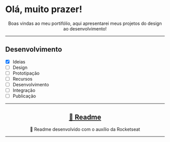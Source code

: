 # Olá, muito prazer!

<p align="center">Boas vindas ao meu portifólio, aqui apresentarei meus projetos do design ao desenvolvimento!</p>

***

## Desenvolvimento
- [X] Ideias
- [ ] Design
- [ ] Prototipação
- [ ] Recursos
- [ ] Desenvolvimento
- [ ] Integração
- [ ] Publicação

***

<h2 align="center">
    <a href="https://blog.rocketseat.com.br/como-fazer-um-bom-readme/"> 🔗 Readme</a>
</h2>
<p align="center">🚀 Readme desenvolvido com o auxílio da Rocketseat</p>

***
